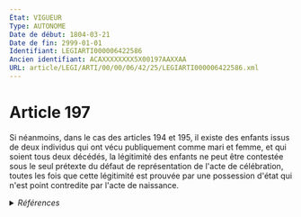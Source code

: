 ```yaml
---
État: VIGUEUR
Type: AUTONOME
Date de début: 1804-03-21
Date de fin: 2999-01-01
Identifiant: LEGIARTI000006422586
Ancien identifiant: ACAXXXXXXXX5X00197AAXXAA
URL: article/LEGI/ARTI/00/00/06/42/25/LEGIARTI000006422586.xml
---
```


<h1>Article 197</h1>

Si néanmoins, dans le cas des articles 194 et 195, il existe des enfants issus
de deux individus qui ont vécu publiquement comme mari et femme, et qui soient
tous deux décédés, la légitimité des enfants ne peut être contestée sous le seul
prétexte du défaut de représentation de l'acte de célébration, toutes les fois
que cette légitimité est prouvée par une possession d'état qui n'est point
contredite par l'acte de naissance.


<details>
  <summary><em>Références</em></summary>

  <h2>Articles faisant référence à l'article</h2>
  
  <ul>
    <li>
      <a href="https://legal.tricoteuses.fr//redirection/LEGIARTI000006422567?vers=git&vers=legifrance">Code civil - article 195 AUTONOME VIGUEUR, en vigueur depuis le 1804-03-21</a> CITATION cible
    </li>
    <li>
      <a href="https://legal.tricoteuses.fr//redirection/LEGIARTI000006422566?vers=git&vers=legifrance">Code civil - article 194 AUTONOME VIGUEUR, en vigueur depuis le 1804-03-21</a> CITATION cible
    </li>
  </ul>
  
  <h2>Références faites par l'article</h2>
  
  <ul>
    <li>
      2999-01-01 CITATION source <a href="https://legal.tricoteuses.fr//redirection/LEGIARTI000006422566?vers=git&vers=legifrance">Code civil - article 194 AUTONOME VIGUEUR, en vigueur depuis le 1804-03-21</a>
    </li>
    <li>
      2999-01-01 CITATION source <a href="https://legal.tricoteuses.fr//redirection/LEGIARTI000006422567?vers=git&vers=legifrance">Code civil - article 195 AUTONOME VIGUEUR, en vigueur depuis le 1804-03-21</a>
    </li>
    <li>
      CODIFICATION source Loi 1803-03-14
    </li>
    <li>
      CREATION source Loi 1803-03-17 promulguée le 27 mars 1803
    </li>
  </ul>
</details>
